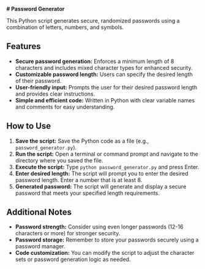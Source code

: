  **# Password Generator**

This Python script generates secure, randomized passwords using a combination of letters, numbers, and symbols.

## Features

- **Secure password generation:** Enforces a minimum length of 8 characters and includes mixed character types for enhanced security.
- **Customizable password length:** Users can specify the desired length of their password.
- **User-friendly input:** Prompts the user for their desired password length and provides clear instructions.
- **Simple and efficient code:** Written in Python with clear variable names and comments for easy understanding.

## How to Use

1. **Save the script:** Save the Python code as a file (e.g., `password_generator.py`).
2. **Run the script:** Open a terminal or command prompt and navigate to the directory where you saved the file.
3. **Execute the script:** Type `python password_generator.py` and press Enter.
4. **Enter desired length:** The script will prompt you to enter the desired password length. Enter a number that is at least 8.
5. **Generated password:** The script will generate and display a secure password that meets your specified length requirements.

## Additional Notes

- **Password strength:** Consider using even longer passwords (12-16 characters or more) for stronger security.
- **Password storage:** Remember to store your passwords securely using a password manager.
- **Code customization:** You can modify the script to adjust the character sets or password generation logic as needed.
